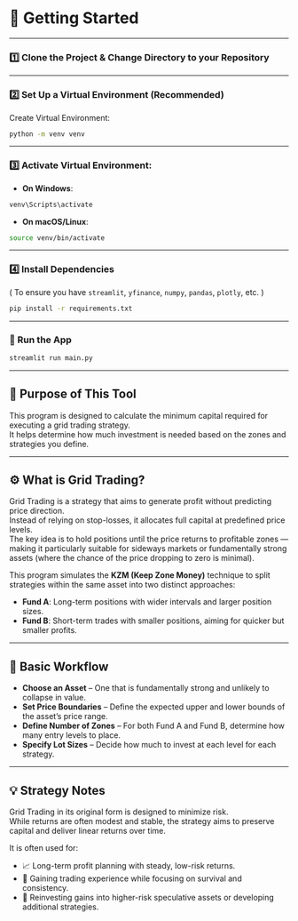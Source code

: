 # 🚀 Getting Started

---

### 1️⃣ Clone the Project & Change Directory to your Repository

---

### 2️⃣ Set Up a Virtual Environment (Recommended)  
Create Virtual Environment:
```bash
python -m venv venv
```

---

### 3️⃣ Activate Virtual Environment:

- **On Windows**:
```bash
venv\Scripts\activate
```

- **On macOS/Linux**:
```bash
source venv/bin/activate
```

---

### 4️⃣ Install Dependencies  
( To ensure you have `streamlit`, `yfinance`, `numpy`, `pandas`, `plotly`, etc. )
```bash
pip install -r requirements.txt
```

---

### 🧪 Run the App
```bash
streamlit run main.py
```

---

## 🧠 Purpose of This Tool  
This program is designed to calculate the minimum capital required for executing a grid trading strategy.  
It helps determine how much investment is needed based on the zones and strategies you define.

---

## ⚙️ What is Grid Trading?  
Grid Trading is a strategy that aims to generate profit without predicting price direction.  
Instead of relying on stop-losses, it allocates full capital at predefined price levels.  
The key idea is to hold positions until the price returns to profitable zones — making it particularly suitable for sideways markets or fundamentally strong assets (where the chance of the price dropping to zero is minimal).

This program simulates the **KZM (Keep Zone Money)** technique to split strategies within the same asset into two distinct approaches:

- **Fund A**: Long-term positions with wider intervals and larger position sizes.  
- **Fund B**: Short-term trades with smaller positions, aiming for quicker but smaller profits.

---

## 🧭 Basic Workflow

- **Choose an Asset** – One that is fundamentally strong and unlikely to collapse in value.  
- **Set Price Boundaries** – Define the expected upper and lower bounds of the asset’s price range.  
- **Define Number of Zones** – For both Fund A and Fund B, determine how many entry levels to place.  
- **Specify Lot Sizes** – Decide how much to invest at each level for each strategy.

---

## 💡 Strategy Notes  
Grid Trading in its original form is designed to minimize risk.  
While returns are often modest and stable, the strategy aims to preserve capital and deliver linear returns over time.

It is often used for:

- 📈 Long-term profit planning with steady, low-risk returns.  
- 🧪 Gaining trading experience while focusing on survival and consistency.  
- 🔁 Reinvesting gains into higher-risk speculative assets or developing additional strategies.
